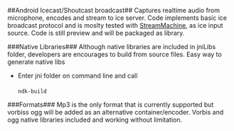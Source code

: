 ##Android Icecast/Shoutcast broadcast##
Captures realtime audio from microphone, encodes and stream to ice server. 
Code implements basic ice broadcast protocol and is moslty tested with <a href="https://github.com/StreamMachine/StreamMachine">StreamMachine</a>, as ice input source.
Code is still preview and will be packaged as library.

###Native Libraries###
Although native libraries are included in jniLibs folder, developers are encourages to build from source files. Easy way to generate native libs<br>
* Enter jni folder on command line and call<br><br>
<code>ndk-build</code>


###Formats###
Mp3 is the only format that is currently supported but vorbiss ogg will be added as an alternative container/encoder. Vorbis and ogg native libraries included and working without limitation.


